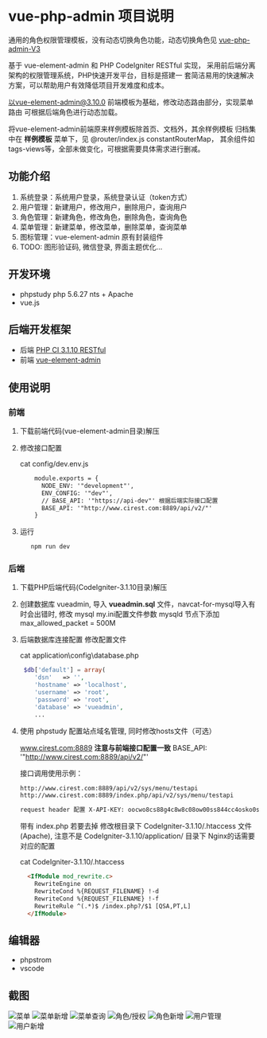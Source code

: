 # vue-php-admin 项目说明

通用的角色权限管理模板，没有动态切换角色功能，动态切换角色见 [vue-php-admin-V3](https://github.com/emacle/vue-php-admin-V3.git)

基于 vue-element-admin 和 PHP CodeIgniter RESTful 实现，
采用前后端分离架构的权限管理系统，PHP快速开发平台，目标是搭建一
套简洁易用的快速解决方案，可以帮助用户有效降低项目开发难度和成本。

以vue-element-admin@3.10.0 前端模板为基础，修改动态路由部分，实现菜单路由
可根据后端角色进行动态加载。

将vue-element-admin前端原来样例模板除首页、文档外，其余样例模板
归档集中在 **样例模板** 菜单下，见 @router/index.js constantRouterMap，
其余组件如 tags-views等，全部未做变化，可根据需要具体需求进行删减。 

## 功能介绍
1. 系统登录：系统用户登录，系统登录认证（token方式）
2. 用户管理：新建用户，修改用户，删除用户，查询用户
3. 角色管理：新建角色，修改角色，删除角色，查询角色
4. 菜单管理：新建菜单，修改菜单，删除菜单，查询菜单
5. 图标管理：vue-element-admin 原有封装组件
6. TODO: 图形验证码, 微信登录, 界面主题优化...

## 开发环境 
- phpstudy  php 5.6.27 nts + Apache
- vue.js

## 后端开发框架 
 - 后端 [PHP CI 3.1.10 RESTful](https://github.com/chriskacerguis/codeigniter-restserver)
 - 前端 [vue-element-admin](https://github.com/PanJiaChen/vue-element-admin/)

## 使用说明

### 前端
1. 下载前端代码(vue-element-admin目录)解压
2. 修改接口配置

    cat config/dev.env.js
    ```html
        module.exports = {
          NODE_ENV: '"development"',
          ENV_CONFIG: '"dev"',
          // BASE_API: '"https://api-dev"' 根据后端实际接口配置
          BASE_API: '"http://www.cirest.com:8889/api/v2/"'
        }
    ```
3. 运行
    ```html
       npm run dev
    ```

### 后端
1. 下载PHP后端代码(CodeIgniter-3.1.10目录)解压
2. 创建数据库 vueadmin, 导入 **vueadmin.sql** 文件，navcat-for-mysql导入有时会出错时, 修改 mysql my.ini配置文件参数 mysqld 节点下添加 max_allowed_packet = 500M

3. 后端数据库连接配置 修改配置文件

    cat application\config\database.php
    
    ```php
     $db['default'] = array(
        'dsn'	=> '',
        'hostname' => 'localhost',
        'username' => 'root',
        'password' => 'root',
        'database' => 'vueadmin',
        ...
    ```
4. 使用 phpstudy 配置站点域名管理, 同时修改hosts文件（可选）

    www.cirest.com:8889  **注意与前端接口配置一致** BASE_API: '"http://www.cirest.com:8889/api/v2/"'

    接口调用使用示例：
    ```html    
    http://www.cirest.com:8889/api/v2/sys/menu/testapi
    http://www.cirest.com:8889/index.php/api/v2/sys/menu/testapi
    
    request header 配置 X-API-KEY: oocwo8cs88g4c8w8c08ow00ss844cc4osko0s0ks  
    ```
    带有 index.php 若要去掉 修改根目录下 CodeIgniter-3.1.10/.htaccess 文件(Apache), 注意不是 CodeIgniter-3.1.10/application/ 目录下
    Nginx的话需要对应的配置
    
    cat CodeIgniter-3.1.10/.htaccess
    
    ```html
      <IfModule mod_rewrite.c>
        RewriteEngine on
        RewriteCond %{REQUEST_FILENAME} !-d
        RewriteCond %{REQUEST_FILENAME} !-f
        RewriteRule ^(.*)$ /index.php?/$1 [QSA,PT,L]
      </IfModule>
    ```

## 编辑器 
 - phpstrom
 - vscode
 
 ## 截图
 
 ![菜单](vue-element-admin/static/screenshot/menu.png)
 ![菜单新增](vue-element-admin/static/screenshot/menu_add.png)
 ![菜单查询](vue-element-admin/static/screenshot/menu_search.png) 
 ![角色/授权](vue-element-admin/static/screenshot/role.png)
 ![角色新增](vue-element-admin/static/screenshot/role2.png)
 ![用户管理](vue-element-admin/static/screenshot/user.png)
 ![用户新增](vue-element-admin/static/screenshot/user_add.png)
